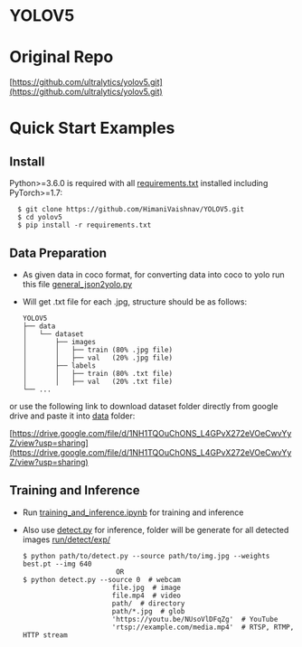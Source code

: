 # YOLOV5
# **Original Repo**
[https://github.com/ultralytics/yolov5.git](https://github.com/ultralytics/yolov5.git)

# Quick Start Examples

## Install

Python>=3.6.0 is required with all [requirements.txt](requirements.txt) installed including PyTorch>=1.7: 

      $ git clone https://github.com/HimaniVaishnav/YOLOV5.git  
      $ cd yolov5  
      $ pip install -r requirements.txt  

## Data Preparation

- As given data in coco format, for converting data into coco to yolo run this file [general_json2yolo.py](https://github.com/HimaniVaishnav/YOLOV5/blob/main/coco_to_yolo/general_json2yolo.py)
- Will get .txt file for each .jpg, structure should be as follows:  

      YOLOV5  
      ├── data  
      │   └── dataset  
      │       ├── images   
      │       │   ├── train (80% .jpg file)  
      │       │   ├── val   (20% .jpg file)  
      │       ├── labels  
      │       │   ├── train (80% .txt file)  
      │       │   ├── val   (20% .txt file)    
      └── ...
      
or use the following link to download dataset folder directly from google drive and paste it into [data](data) folder:

[https://drive.google.com/file/d/1NH1TQOuChONS_L4GPvX272eVOeCwvYyZ/view?usp=sharing](https://drive.google.com/file/d/1NH1TQOuChONS_L4GPvX272eVOeCwvYyZ/view?usp=sharing)

## Training and Inference 

- Run [training_and_inference.ipynb](training_and_inference.ipynb) for training and inference
- Also use [detect.py](detect.py) for inference, folder will be generate for all detected images [run/detect/exp/]([run/detect/exp/])

      $ python path/to/detect.py --source path/to/img.jpg --weights best.pt --img 640
                             OR
      $ python detect.py --source 0  # webcam
                            file.jpg  # image 
                            file.mp4  # video
                            path/  # directory
                            path/*.jpg  # glob
                            'https://youtu.be/NUsoVlDFqZg'  # YouTube
                            'rtsp://example.com/media.mp4'  # RTSP, RTMP, HTTP stream
                         
                            
                           



      



